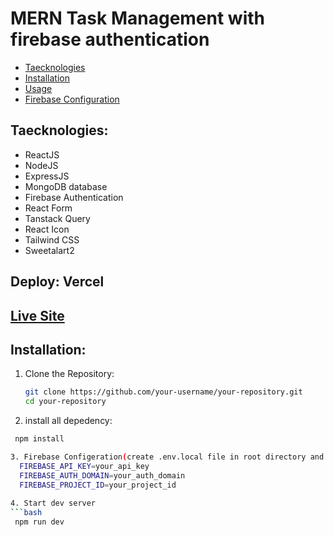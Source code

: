 
# MERN Task Management with firebase authentication

- [Taecknologies](#Taecknologies)
- [Installation](#installation)
- [Usage](#usage)
- [Firebase Configuration](#firebase-configuration)

## Taecknologies: 
-  ReactJS
-  NodeJS
-  ExpressJS
-  MongoDB database
-  Firebase Authentication
-  React Form
-  Tanstack Query
-  React Icon
-  Tailwind CSS
-  Sweetalart2
## Deploy: Vercel

## [Live Site](https://mern-task-managements-with-firebase-authentication.vercel.app/)

## Installation:

1. Clone the Repository:

   ```bash
   git clone https://github.com/your-username/your-repository.git
   cd your-repository

2. install all depedency:
  ```bash
   npm install

3. Firebase Configeration(create .env.local file in root directory and add your firebase sensetive documents like):
    FIREBASE_API_KEY=your_api_key
    FIREBASE_AUTH_DOMAIN=your_auth_domain
    FIREBASE_PROJECT_ID=your_project_id
   
4. Start dev server
```bash
   npm run dev

